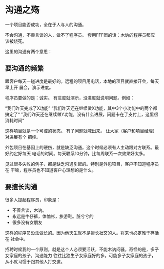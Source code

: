 # 沟通之殇

一个项目能否成功，全在于人与人的沟通。

不会沟通，不善言谈的人，做不了程序员。
套用FFF团的话：木讷的程序员都应该被烧死。

这里的沟通有两个意思：

## 要沟通的频繁

跟客户每天一碰进度是最好的。远程的项目用电话，本地的项目就直接开会，每天早上开
晨会，演示进度。

程序员要做的是：诚实。 有进度就演示，没进度就说明问题。例如：

“我们昨天完成了X功能”
“我们昨天还在继续做X功能，其中3个小功能中的两个都搞定了“
”我们昨天还在继续做Y功能，没有什么进展，问题卡在了支付上，这里很消耗时间“

这样项目就是一个可控的状态。 有了问题就喊出来。 让大家（客户和项目经理）对进展有个
把控。

外包项目在基因上的硬伤，就是缺乏沟通。这个时候必须有人主动跟对方联系。最好约定好每天
电话的时间。每天联系10分钟，比每周联系一次效果好太多。

见过很多失败的例子，都是缺乏沟通引起的。特别是外包项目，客户不知道程序员在
干嘛，程序员也不知道客户心理想的是什么。

## 要擅长沟通

很多人提起程序员，印象是：

- 不善言谈，木讷。
- 永远是牛仔裤，体恤衫，旅游鞋。脏兮兮的
- 很多没有女朋友

这样的程序员没法做长的。因为他天生就不是擅长社交的人。将来也必定难于存活在
社会中。

招聘时候我的一个原则，就是这个人必须要活跃，不能木讷闷骚。奇怪的是，多子女家庭的孩子，沟通能力
往往比独生子女家庭好的多。可能多子女家庭的孩子，从小就习惯于跟其他人打交道。
